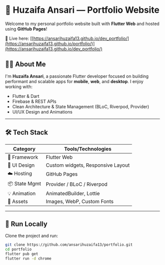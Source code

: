 # 💼 Huzaifa Ansari — Portfolio Website

Welcome to my personal portfolio website built with **Flutter Web** and hosted using **GitHub Pages**!

🚀 Live here: [[https://ansarihuzaifa13.github.io/dev_portfolio/](https://ansarihuzaifa13.github.io/portfolio/)](https://ansarihuzaifa13.github.io/dev_portfolio/)

## 🧑‍💻 About Me

I'm **Huzaifa Ansari**, a passionate Flutter developer focused on building performant and scalable apps for **mobile**, **web**, and **desktop**. I enjoy working with:
- Flutter & Dart
- Firebase & REST APIs
- Clean Architecture & State Management (BLoC, Riverpod, Provider)
- UI/UX Design and Animations

---

## 🛠️ Tech Stack

| Category         | Tools/Technologies                      |
|------------------|------------------------------------------|
| 🧰 Framework      | Flutter Web                             |
| 🎨 UI Design      | Custom widgets, Responsive Layout       |
| ☁️ Hosting        | GitHub Pages                            |
| 📦 State Mgmt     | Provider / BLoC / Riverpod   |
| 💡 Animation      | AnimatedBuilder, Lottie                 |
| 📁 Assets         | Images, WebP, Custom Fonts              |

---


## 🧪 Run Locally

Clone the project and run:

```bash
git clone https://github.com/ansarihuzaifa13/portfolio.git
cd portfolio
flutter pub get
flutter run -d chrome
